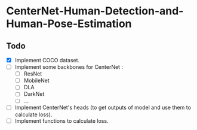 # CenterNet-Human-Detection-and-Human-Pose-Estimation

## Todo
- [x] Implement COCO dataset.
- [ ] Implement some backbones for CenterNet :
  - [ ] ResNet
  - [ ] MobileNet
  - [ ] DLA
  - [ ] DarkNet
  - [ ] ...
- [ ] Implement CenterNet's heads (to get outputs of model and use them to calculate loss).
- [ ] Implement functions to calculate loss.
